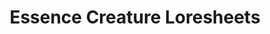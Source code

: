 ---
title: "Essence Creature Loresheets"
menu:
    lists:
        identifier: "essence-creature-loresheets"
        parent: "loresheets"
---